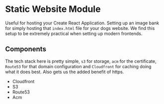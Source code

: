 # Static Website Module

Useful for hosting your Create React Application. Setting up an image bank for simply hosting that `index.html` file for your dogs website. We find this setup to be extremely practical when setting up modern frontends.

## Components

The tech stack here is pretty simple, `s3` for storage, `acm` for the certificate, `Route53` for that domain configuration and `Cloudfront` for caching doing what it does best. Also gets us the added benefit of https.

- Cloudfront
- S3
- Route53
- Acm


